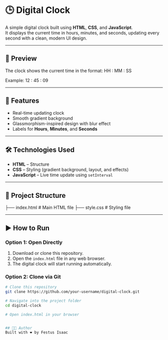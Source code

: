 # 🕒 Digital Clock

A simple digital clock built using **HTML**, **CSS**, and **JavaScript**.  
It displays the current time in hours, minutes, and seconds, updating every second with a clean, modern UI design.

---

## 📸 Preview
The clock shows the current time in the format:
HH : MM : SS

Example:
12 : 45 : 09


---

## 🚀 Features
- Real-time updating clock
- Smooth gradient background
- Glassmorphism-inspired design with blur effect
- Labels for **Hours**, **Minutes**, and **Seconds**

---

## 🛠️ Technologies Used
- **HTML** – Structure
- **CSS** – Styling (gradient background, layout, and effects)
- **JavaScript** – Live time update using `setInterval`

---

## 📂 Project Structure
├── index.html # Main HTML file
├── style.css # Styling file


---

## ▶️ How to Run

### Option 1: Open Directly
1. Download or clone this repository.
2. Open the `index.html` file in any web browser.
3. The digital clock will start running automatically.

### Option 2: Clone via Git
```bash
# Clone this repository
git clone https://github.com/your-username/digital-clock.git

# Navigate into the project folder
cd digital-clock

# Open index.html in your browser


## 👨‍💻 Author
Built with ❤️ by Festus Isaac
